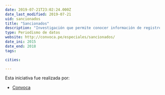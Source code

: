 ```yaml
---
date: 2019-07-21T23:02:24.000Z
date_last_modified: 2019-07-21
uid: sancionados
title: "Sancionados"
description: "Investigación que permite conocer información de registros oficiales qué funcionarios sancionados en los últimos cuatro años por el órgano de control (Contraloría) tienen o tuvieron vinculación con diferentes organizaciones políticas en el Perú."
type: Periodismo de datos
website: http://convoca.pe/especiales/sancionados/
date_ini: 2015
date_end: 2018
tags:

cities: 

---
```


Esta iniciativa fue realizada por:

- [Convoca](/i/convoca.html)

